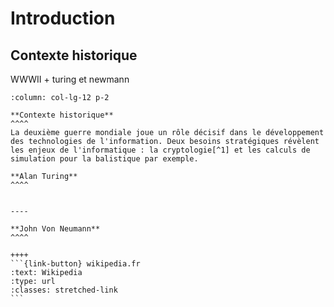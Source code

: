 # Introduction

## Contexte historique

WWWII + turing et newmann

````{panels}
:column: col-lg-12 p-2

**Contexte historique**
^^^^
La deuxième guerre mondiale joue un rôle décisif dans le développement des technologies de l'information. Deux besoins stratégiques révèlent les enjeux de l'informatique : la cryptologie[^1] et les calculs de simulation pour la balistique par exemple. 

````

````{panels}
**Alan Turing**
^^^^


----

**John Von Neumann**
^^^^

++++
```{link-button} wikipedia.fr
:text: Wikipedia
:type: url
:classes: stretched-link
```

````

[^1]: La cryptologie est la science qui regroupe la Cryptanalyse qui est le décodage des message encodés et la Cryptographie qui recouvre toutes les activités de chiffrement des messages pour les protéger.